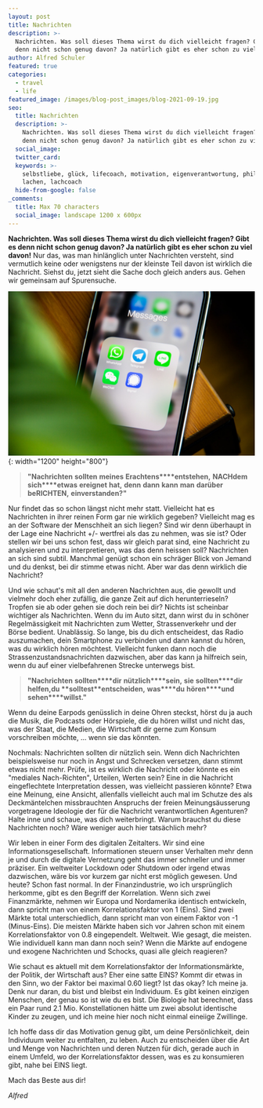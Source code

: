 ```yaml
---
layout: post
title: Nachrichten
description: >-
  Nachrichten. Was soll dieses Thema wirst du dich vielleicht fragen? Gibt es
  denn nicht schon genug davon? Ja natürlich gibt es eher schon zu viel davon!
author: Alfred Schuler
featured: true
categories:
  - travel
  - life
featured_image: /images/blog-post_images/blog-2021-09-19.jpg
seo:
  title: Nachrichten
  description: >-
    Nachrichten. Was soll dieses Thema wirst du dich vielleicht fragen? Gibt es
    denn nicht schon genug davon? Ja natürlich gibt es eher schon zu viel davon!
  social_image:
  twitter_card:
  keywords: >-
    selbstliebe, glück, lifecoach, motivation, eigenverantwortung, philosophie,
    lachen, lachcoach
  hide-from-google: false
_comments:
  title: Max 70 characters
  social_image: landscape 1200 x 600px
---
```

**Nachrichten. Was soll dieses Thema wirst du dich vielleicht fragen? Gibt es denn nicht schon genug davon? Ja natürlich gibt es eher schon zu viel davon\!** Nur das, was man hinlänglich unter Nachrichten versteht, sind vermutlich keine oder wenigstens nur der kleinste Teil davon ist wirklich die Nachricht. Siehst du, jetzt sieht die Sache doch gleich anders aus. Gehen wir gemeinsam auf Spurensuche.

![](/images/blog-post_images/blog-2021-09-19.jpg){: width="1200" height="800"}

> **"Nachrichten** **sollten** **meines** **Erachtens****entstehen,** **NACHdem** **sich****etwas** **ereignet** **hat,** **denn** **dann** **kann** **man** **darüber** **beRICHTEN,** **einverstanden?"**

Nur findet das so schon längst nicht mehr statt. Vielleicht hat es Nachrichten in ihrer reinen Form gar nie wirklich gegeben? Vielleicht mag es an der Software der Menschheit an sich liegen? Sind wir denn überhaupt in der Lage eine Nachricht +/- wertfrei als das zu nehmen, was sie ist? Oder stellen wir bei uns schon fest, dass wir gleich parat sind, eine Nachricht zu analysieren und zu interpretieren, was das denn heissen soll? Nachrichten an sich sind subtil. Manchmal genügt schon ein schräger Blick von Jemand und du denkst, bei dir stimme etwas nicht. Aber war das denn wirklich die Nachricht?

Und wie schaut's mit all den anderen Nachrichten aus, die gewollt und vielmehr doch eher zufällig, die ganze Zeit auf dich herunterrieseln? Tropfen sie ab oder gehen sie doch rein bei dir? Nichts ist scheinbar wichtiger als Nachrichten. Wenn du im Auto sitzt, dann wirst du in schöner Regelmässigkeit mit Nachrichten zum Wetter, Strassenverkehr und der Börse bedient. Unablässig. So lange, bis du dich entscheidest, das Radio auszumachen, dein Smartphone zu verbinden und dann kannst du hören, was du wirklich hören möchtest. Vielleicht funken dann noch die Strassenzustandsnachrichten dazwischen, aber das kann ja hilfreich sein, wenn du auf einer vielbefahrenen Strecke unterwegs bist.

> **"Nachrichten** **sollten****dir** **nützlich****sein,** **sie** **sollten****dir** **helfen,****du** **solltest****entscheiden,** **was****du** **hören****und** **sehen****willst."**

Wenn du deine Earpods genüsslich in deine Ohren steckst, hörst du ja auch die Musik, die Podcasts oder Hörspiele, die du hören willst und nicht das, was der Staat, die Medien, die Wirtschaft dir gerne zum Konsum vorschreiben möchte, … wenn sie das könnten.

Nochmals: Nachrichten sollten dir nützlich sein. Wenn dich Nachrichten beispielsweise nur noch in Angst und Schrecken versetzen, dann stimmt etwas nicht mehr. Prüfe, ist es wirklich die Nachricht oder könnte es ein "mediales Nach-Richten", Urteilen, Werten sein? Eine in die Nachricht eingeflechtete Interpretation dessen, was vielleicht passieren könnte? Etwa eine Meinung, eine Ansicht, allenfalls vielleicht auch mal im Schutze des als Deckmäntelchen missbrauchten Anspruchs der freien Meinungsäusserung vorgetragene Ideologie der für die Nachricht verantwortlichen Agenturen? Halte inne und schaue, was dich weiterbringt. Warum brauchst du diese Nachrichten noch? Wäre weniger auch hier tatsächlich mehr?

Wir leben in einer Form des digitalen Zeitalters. Wir sind eine Informationsgesellschaft. Informationen steuern unser Verhalten mehr denn je und durch die digitale Vernetzung geht das immer schneller und immer präziser. Ein weltweiter Lockdown oder Shutdown oder irgend etwas dazwischen, wäre bis vor kurzem gar nicht erst möglich gewesen. Und heute? Schon fast normal. In der Finanzindustrie, wo ich ursprünglich herkomme, gibt es den Begriff der Korrelation. Wenn sich zwei Finanzmärkte, nehmen wir Europa und Nordamerika identisch entwickeln, dann spricht man von einem Korrelationsfaktor von 1 (Eins). Sind zwei Märkte total unterschiedlich, dann spricht man von einem Faktor von -1 (Minus-Eins). Die meisten Märkte haben sich vor Jahren schon mit einem Korrelationsfaktor von 0.8 eingependelt. Weltweit. Wie gesagt, die meisten. Wie individuell kann man dann noch sein? Wenn die Märkte auf endogene und exogene Nachrichten und Schocks, quasi alle gleich reagieren?

Wie schaut es aktuell mit dem Korrelationsfaktor der Informationsmärkte, der Politik, der Wirtschaft aus? Eher eine satte EINS? Kommt dir etwas in den Sinn, wo der Faktor bei maximal 0.60 liegt? Ist das okay? Ich meine ja. Denk nur daran, du bist und bleibst ein Individuum. Es gibt keinen einzigen Menschen, der genau so ist wie du es bist. Die Biologie hat berechnet, dass ein Paar rund 2.1 Mio. Konstellationen hätte um zwei absolut identische Kinder zu zeugen, und ich meine hier noch nicht einmal eineiige Zwillinge.

Ich hoffe dass dir das Motivation genug gibt, um deine Persönlichkeit, dein Individuum weiter zu entfalten, zu leben. Auch zu entscheiden über die Art und Menge von Nachrichten und deren Nutzen für dich, gerade auch in einem Umfeld, wo der Korrelationsfaktor dessen, was es zu konsumieren gibt, nahe bei EINS liegt.

Mach das Beste aus dir\!

*Alfred*

